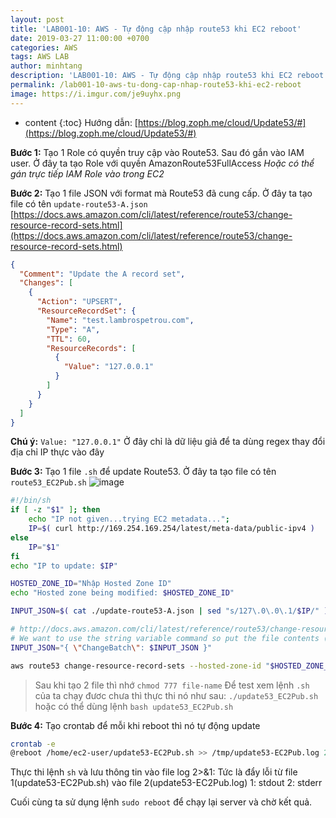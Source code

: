 ```yaml
---
layout: post
title: 'LAB001-10: AWS - Tự động cập nhập route53 khi EC2 reboot'
date: 2019-03-27 11:00:00 +0700
categories: AWS
tags: AWS LAB
author: minhtang
description: 'LAB001-10: AWS - Tự động cập nhập route53 khi EC2 reboot'
permalink: /lab001-10-aws-tu-dong-cap-nhap-route53-khi-ec2-reboot
image: https://i.imgur.com/je9uyhx.png
---
```


* content
{:toc}
Hướng dẫn: [https://blog.zoph.me/cloud/Update53/#](https://blog.zoph.me/cloud/Update53/#)

**Bước 1:** Tạo 1 Role có quyền truy cập vào Route53. Sau đó gắn vào IAM user. Ở đây ta tạo Role với quyền AmazonRoute53FullAccess
*Hoặc có thể gán trực tiếp IAM Role vào trong EC2*

**Bước 2:** Tạo 1 file JSON với format mà Route53 đã cung cấp. Ở đây ta tạo file có tên `update-route53-A.json`
[https://docs.aws.amazon.com/cli/latest/reference/route53/change-resource-record-sets.html](https://docs.aws.amazon.com/cli/latest/reference/route53/change-resource-record-sets.html)




```json
{
  "Comment": "Update the A record set",
  "Changes": [
    {
      "Action": "UPSERT",
      "ResourceRecordSet": {
        "Name": "test.lambrospetrou.com",
        "Type": "A",
        "TTL": 60,
        "ResourceRecords": [
          {
            "Value": "127.0.0.1"
          }
        ]
      }
    }
  ]
}
```

**Chú ý:** `Value: "127.0.0.1"` Ở đây chỉ là dữ liệu giả để ta dùng regex thay đổi địa chỉ IP thực vào đây

**Bước 3:** Tạo 1 file `.sh` để update Route53. Ở đây ta tạo file có tên `route53_EC2Pub.sh`
![image](https://user-images.githubusercontent.com/27756008/54666862-7fb1bc00-4b1d-11e9-82d1-4e63ff351cce.png)

```bash
#!/bin/sh
if [ -z "$1" ]; then
    echo "IP not given...trying EC2 metadata...";
    IP=$( curl http://169.254.169.254/latest/meta-data/public-ipv4 )
else
    IP="$1"
fi
echo "IP to update: $IP"

HOSTED_ZONE_ID="Nhập Hosted Zone ID"
echo "Hosted zone being modified: $HOSTED_ZONE_ID"

INPUT_JSON=$( cat ./update-route53-A.json | sed "s/127\.0\.0\.1/$IP/" )

# http://docs.aws.amazon.com/cli/latest/reference/route53/change-resource-record-sets.html
# We want to use the string variable command so put the file contents (batch-changes file) in the following JSON
INPUT_JSON="{ \"ChangeBatch\": $INPUT_JSON }"

aws route53 change-resource-record-sets --hosted-zone-id "$HOSTED_ZONE_ID" --cli-input-json "$INPUT_JSON"
```
> Sau khi tạo 2 file thì nhớ `chmod 777 file-name`
> Để test xem lệnh `.sh` của ta chạy đươc chưa thì thực thi nó như sau: `./update53_EC2Pub.sh` hoặc có thể dùng lệnh `bash update53_EC2Pub.sh`

**Bước 4:** Tạo crontab để mỗi khi reboot thì nó tự động update
```bash
crontab -e
@reboot /home/ec2-user/update53-EC2Pub.sh >> /tmp/update53-EC2Pub.log 2>&1
```
Thực thi lệnh `sh` và lưu thông tin vào file log
2>&1: Tức là đẩy lỗi từ file 1(update53-EC2Pub.sh) vào file 2(update53-EC2Pub.log)
1: stdout
2: stderr

Cuối cùng ta sử dụng lệnh `sudo reboot` để chạy lại server và chờ kết quả.

